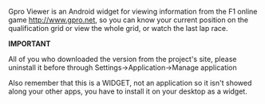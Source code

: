Gpro Viewer is an Android widget for viewing information from the F1 online game http://www.gpro.net, so you can know your current position on the qualification grid or  view the whole grid, or watch the last lap race.

**IMPORTANT**

All of you who downloaded the version from the project's site, please uninstall it before through Settings->Application->Manage application

Also remember that this is a WIDGET, not an application so it isn't showed along your other apps, you have to install it on your desktop as a widget.
